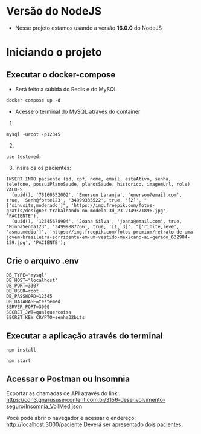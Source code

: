 # Versão do NodeJS

- Nesse projeto estamos usando a versão **16.0.0** do NodeJS

# Iniciando o projeto

## Executar o docker-compose
- Será feito a subida do Redis e do MySQL

``` 
docker compose up -d 
```

- Acesse o terminal do MySQL através do container
1) 
``` 
mysql -uroot -p12345 
```
2) 
``` 
use testemed; 
```
3) Insira os os pacientes: 
``` 
INSERT INTO paciente (id, cpf, nome, email, estaAtivo, senha, telefone, possuiPlanoSaude, planosSaude, historico, imagemUrl, role)
VALUES 
  (uuid(), '78160552002', 'Emerson Laranja', 'emerson@email.com', true, 'Senh@forte123', '34999335522', true, '[2]', "['sinusite,moderado']", 'https://img.freepik.com/fotos-gratis/designer-trabalhando-no-modelo-3d_23-2149371896.jpg', 'PACIENTE'),
  (uuid(), '12345678904', 'Joana Silva', 'joana@email.com', true, 'MinhaSenha123', '34999887766', true, '[1, 3]', "['rinite,leve', 'asma,médio']", 'https://img.freepik.com/fotos-premium/retrato-de-uma-jovem-brasileira-sorridente-em-um-vestido-mexicano-ai-gerado_632984-139.jpg', 'PACIENTE');
```

## Crie o arquivo .env

```
DB_TYPE="mysql"
DB_HOST="localhost"
DB_PORT=3307
DB_USER=root
DB_PASSWORD=12345
DB_DATABASE=testemed
SERVER_PORT=3000
SECRET_JWT=qualquercoisa
SECRET_KEY_CRYPTO=senha32bits
```

## Executar a aplicação através do terminal
```
npm install
```

```
npm start
```

## Acessar o Postman ou Insomnia
Exportar as chamadas de API através do link: https://cdn3.gnarususercontent.com.br/3156-desenvolvimento-seguro/Insomnia_VollMed.json

Você pode abrir o navegador e acessar o endereço: http://localhost:3000/paciente
Deverá ser apresentado dois pacientes.